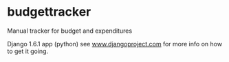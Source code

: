 budgettracker
=============

Manual tracker for budget and expenditures

Django 1.6.1 app (python)
see www.djangoproject.com for more info on how to get it going.
